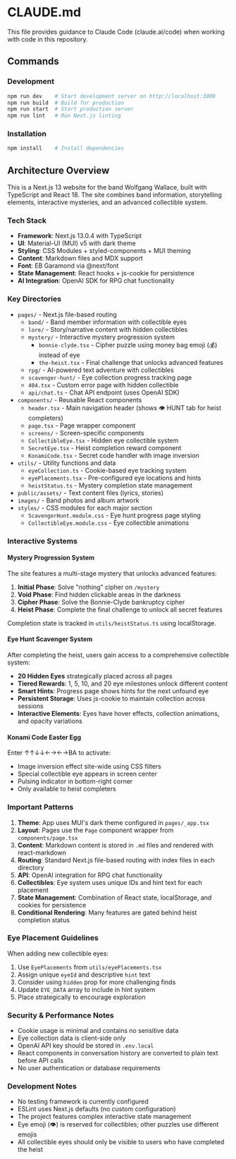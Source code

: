 # CLAUDE.md

This file provides guidance to Claude Code (claude.ai/code) when working with code in this repository.

## Commands

### Development
```bash
npm run dev    # Start development server on http://localhost:3000
npm run build  # Build for production
npm run start  # Start production server
npm run lint   # Run Next.js linting
```

### Installation
```bash
npm install    # Install dependencies
```

## Architecture Overview

This is a Next.js 13 website for the band Wolfgang Wallace, built with TypeScript and React 18. The site combines band information, storytelling elements, interactive mysteries, and an advanced collectible system.

### Tech Stack
- **Framework**: Next.js 13.0.4 with TypeScript
- **UI**: Material-UI (MUI) v5 with dark theme
- **Styling**: CSS Modules + styled-components + MUI theming
- **Content**: Markdown files and MDX support
- **Font**: EB Garamond via @next/font
- **State Management**: React hooks + js-cookie for persistence
- **AI Integration**: OpenAI SDK for RPG chat functionality

### Key Directories
- `pages/` - Next.js file-based routing
  - `band/` - Band member information with collectible eyes
  - `lore/` - Story/narrative content with hidden collectibles
  - `mystery/` - Interactive mystery progression system
    - `bonnie-clyde.tsx` - Cipher puzzle using money bag emoji (💰) instead of eye
    - `the-heist.tsx` - Final challenge that unlocks advanced features
  - `rpg/` - AI-powered text adventure with collectibles
  - `scavenger-hunt/` - Eye collection progress tracking page
  - `404.tsx` - Custom error page with hidden collectible
  - `api/chat.ts` - Chat API endpoint (uses OpenAI SDK)
- `components/` - Reusable React components
  - `header.tsx` - Main navigation header (shows 👁️ HUNT tab for heist completers)
  - `page.tsx` - Page wrapper component
  - `screens/` - Screen-specific components
  - `CollectibleEye.tsx` - Hidden eye collectible system
  - `SecretEye.tsx` - Heist completion reward component
  - `KonamiCode.tsx` - Secret code handler with image inversion
- `utils/` - Utility functions and data
  - `eyeCollection.ts` - Cookie-based eye tracking system
  - `eyePlacements.tsx` - Pre-configured eye locations and hints
  - `heistStatus.ts` - Mystery completion state management
- `public/assets/` - Text content files (lyrics, stories)
- `images/` - Band photos and album artwork
- `styles/` - CSS modules for each major section
  - `ScavengerHunt.module.css` - Eye hunt progress page styling
  - `CollectibleEye.module.css` - Eye collectible animations

### Interactive Systems

#### Mystery Progression System
The site features a multi-stage mystery that unlocks advanced features:
1. **Initial Phase**: Solve "nothing" cipher on `/mystery`
2. **Void Phase**: Find hidden clickable areas in the darkness
3. **Cipher Phase**: Solve the Bonnie-Clyde bankruptcy cipher
4. **Heist Phase**: Complete the final challenge to unlock all secret features

Completion state is tracked in `utils/heistStatus.ts` using localStorage.

#### Eye Hunt Scavenger System
After completing the heist, users gain access to a comprehensive collectible system:
- **20 Hidden Eyes** strategically placed across all pages
- **Tiered Rewards**: 1, 5, 10, and 20 eye milestones unlock different content
- **Smart Hints**: Progress page shows hints for the next unfound eye
- **Persistent Storage**: Uses js-cookie to maintain collection across sessions
- **Interactive Elements**: Eyes have hover effects, collection animations, and opacity variations

#### Konami Code Easter Egg
Enter ↑↑↓↓←→←→BA to activate:
- Image inversion effect site-wide using CSS filters
- Special collectible eye appears in screen center
- Pulsing indicator in bottom-right corner
- Only available to heist completers

### Important Patterns

1. **Theme**: App uses MUI's dark theme configured in `pages/_app.tsx`
2. **Layout**: Pages use the `Page` component wrapper from `components/page.tsx`
3. **Content**: Markdown content is stored in `.md` files and rendered with react-markdown
4. **Routing**: Standard Next.js file-based routing with index files in each directory
5. **API**: OpenAI integration for RPG chat functionality
6. **Collectibles**: Eye system uses unique IDs and hint text for each placement
7. **State Management**: Combination of React state, localStorage, and cookies for persistence
8. **Conditional Rendering**: Many features are gated behind heist completion status

### Eye Placement Guidelines

When adding new collectible eyes:
1. Use `EyePlacements` from `utils/eyePlacements.tsx`
2. Assign unique `eyeId` and descriptive `hint` text
3. Consider using `hidden` prop for more challenging finds
4. Update `EYE_DATA` array to include in hint system
5. Place strategically to encourage exploration

### Security & Performance Notes

- Cookie usage is minimal and contains no sensitive data
- Eye collection data is client-side only
- OpenAI API key should be stored in `.env.local`
- React components in conversation history are converted to plain text before API calls
- No user authentication or database requirements

### Development Notes
- No testing framework is currently configured
- ESLint uses Next.js defaults (no custom configuration)
- The project features complex interactive state management
- Eye emoji (👁️) is reserved for collectibles; other puzzles use different emojis
- All collectible eyes should only be visible to users who have completed the heist